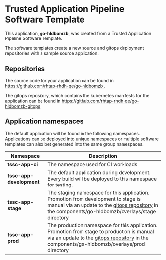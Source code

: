 # Trusted Application Pipeline Software Template

This application, **go-hldbomzb**, was created from a Trusted Application Pipeline Software Template.

The software templates create a new source and gitops deployment repositories with a sample source application. 

## Repositories

The source code for your application can be found in [https://github.com/rhtap-rhdh-qe/go-hldbomzb ](https://github.com/rhtap-rhdh-qe/go-hldbomzb ).
 
The gitops repository, which contains the kubernetes manifests for the application can be found in 
[https://github.com/rhtap-rhdh-qe/go-hldbomzb-gitops ](https://github.com/rhtap-rhdh-qe/go-hldbomzb-gitops ) 

## Application namespaces 

The default application will be found in the following namespaces. Applications can be deployed into unique namespaces or multiple software templates can also bet generated into the same group namespaces.  

|  Namespace   |  Description   |  
| -------- | -------- |
| **tssc-app-ci** | The namespace used for CI workloads |
| **tssc-app-development** | The default application during development. Every build will be deployed to this namespace for testing. |
| **tssc-app-stage** | The staging namespace for this application. Promotion from development to stage is manual via an update to the [gitops repository](https://github.com/rhtap-rhdh-qe/go-hldbomzb-gitops ) in the components/go-hldbomzb/overlays/stage directory |
| **tssc-app-prod** | The production namespace for this application. Promotion from stage to production is manual via an update to the [gitops repository](https://github.com/rhtap-rhdh-qe/go-hldbomzb-gitops ) in the components/go-hldbomzb/overlays/prod directory |